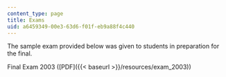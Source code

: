 ```yaml
---
content_type: page
title: Exams
uid: a6459349-00e3-63d6-f01f-eb9a88f4c440
---
```


The sample exam provided below was given to students in preparation for the final.

Final Exam 2003 ([PDF]({{< baseurl >}}/resources/exam_2003))